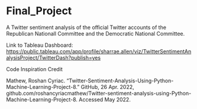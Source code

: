 # Final_Project

A Twitter sentiment analysis of the official Twitter accounts of the Republican Nationall Committee and the Democratic National Committee.

Link to Tableau Dashboard:
https://public.tableau.com/app/profile/sharrae.allen/viz/TwitterSentimentAnalysisProject/TwitterDash?publish=yes




Code Inspiration Credit

Mathew, Roshan Cyriac. “Twitter-Sentiment-Analysis-Using-Python-Machine-Learning-Project-8.” GitHub, 26 Apr. 2022, github.com/roshancyriacmathew/Twitter-sentiment-analysis-using-Python-Machine-Learning-Project-8. Accessed May 2022.

